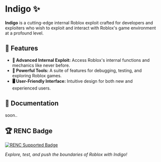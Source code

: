# Indigo ✨

**Indigo** is a cutting-edge internal Roblox exploit crafted for developers and exploiters who wish to exploit and interact with Roblox's game environment at a profound level.

## 🚀 Features

- **🌟 Advanced Internal Exploit:** Access Roblox's internal functions and mechanics like never before.
- **🔧 Powerful Tools:** A suite of features for debugging, testing, and exploring Roblox games.
- **🖥️ User-Friendly Interface:** Intuitive design for both new and experienced users.

## 📜 Documentation

soon..

## 🏆 RENC Badge

[![RENC Supported Badge](https://roblox.scriptenc.org/badge.png)](https://roblox.scriptenc.org)

*Explore, test, and push the boundaries of Roblox with Indigo!*
